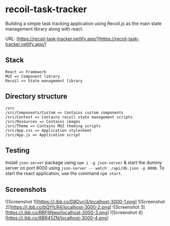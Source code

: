 # recoil-task-tracker

Building a simple task tracking application using Recoil.js as the main state management library along with react.

URL: [https://recoil-task-tracker.netlify.app/][https://recoil-task-tracker.netlify.app/]

## Stack

```
React => Framework
MUI => Component library
Recoil => State management library
```

## Directory structure

```
/src
/src/Components/Custom => Contains custom components
/src/Context => Contains recoil state management scripts
/src/Resources => Contains images
/src/Theme => Contains MUI theming scripts
/src/App.css => Application stylesheet
/src/App.js => Application script
```

## Testing

Install `json-server` package using `npm i -g json-server` & start the dummy server on port 8000 using `json-server -- watch ./api/db.json -p 8000`. To start the react application, use the command `npm start`.

## Screenshots

![Screenshot 1][https://i.ibb.co/D8Dvcj3/localhost-3000-1.png]
![Screenshot 2][https://i.ibb.co/bQYfcR4/localhost-3000-2.png]
![Screenshot 3][https://i.ibb.co/RBF6Nwq/localhost-3000-3.png]
![Screenshot 4][https://i.ibb.co/8BR45ZN/localhost-3000-4.png]